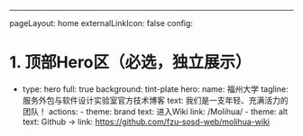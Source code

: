 ---
pageLayout: home
externalLinkIcon: false
config:
  # 1. 顶部Hero区（必选，独立展示）
  - type: hero
    full: true
    background: tint-plate
    hero:
      name: 福州大学
      tagline: 服务外包与软件设计实验室官方技术博客
      text: 我们是一支年轻、充满活力的团队！
      actions:
        - theme: brand
          text: 进入Wiki
          link: /Molihua/
        - theme: alt
          text: Github →
          link: https://github.com/fzu-sosd-web/molihua-wiki

